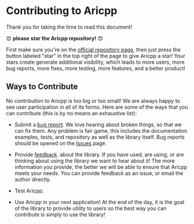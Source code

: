 # Contributing to Aricpp

Thank you for taking the time to read this document!

:heart_eyes: **please star the Aricpp repository!** :heart_eyes:

First make sure you're on the
[official repository page](https://github.com/daniele77/aricpp/blob/master/CONTRIBUTING.md),
then just press the button labeled "star" in the top right of the page
to give Aricpp a star! Your stars create generate additional visibility,
which leads to more users, more bug reports, more fixes, more testing,
more features, and a better product!

## Ways to Contribute

No contribution to Aricpp is too big or too small! We are
always happy to see user participation in all of its forms.
Here are some of the ways that you can contribute (this is
by no means an exhaustive list):

* Submit a
  [bug report](https://github.com/daniele77/aricpp/issues).
  We love hearing about broken things, so
  that we can fix them. Any problem is fair game, this includes
  the documentation examples, tests, and repository as well as the
  library itself. Bug reports should be opened on the
  [Issues](https://github.com/daniele77/aricpp/issues) page.

* Provide
  [feedback](https://github.com/daniele77/aricpp/issues).
  about the library. If you have used, are using,
  or are thinking about using the library we want to hear about it!
  The more information you provide, the better we will be able
  to ensure that Aricpp meets your needs. You can provide feedback
  as an issue, or email the author directly.

* Test Aricpp.

* Use Aricpp in your next application! At the end of the day, it is the
  goal of the library to provide utility to users so the best way you
  can contribute is simply to use the library!
